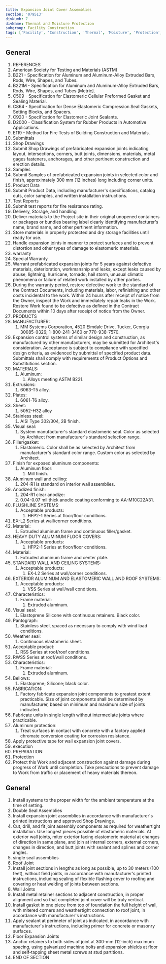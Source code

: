 ```yaml
---
title: Expansion Joint Cover Assemblies
section: '079513'
divNumb: 7
divName: Thermal and Moisture Protection
subgroup: Facility Construction
tags: ['Facility', 'Construction', 'Thermal', 'Moisture', 'Protection', 'Expansion', 'Joint', 'Cover', 'Assemblies']
---
```



## General

   1. REFERENCES
   1. American Society for Testing and Materials (ASTM)
   1. B221 - Specification for Aluminum and Aluminum-Alloy Extruded Bars, Rods, Wire, Shapes, and Tubes.
   1. B221M - Specification for Aluminum and Aluminum-Alloy Extruded Bars, Rods, Wire, Shapes, and Tubes [Metric].
   1. C509 - Specification for Elastomeric Cellular Preformed Gasket and Sealing Material.
   1. C864 - Specification for Dense Elastomeric Compression Seal Gaskets, Setting Blocks, and Spacers.
   1. C920 - Specification for Elastomeric Joint Sealants.
   1. D2000 - Classification System for Rubber Products in Automotive Applications.
   1. E119 - Method for Fire Tests of Building Construction and Materials.
   1. Submittals
   1. Shop Drawings
   1. Submit Shop Drawings of prefabricated expansion joints indicating layout, intersections, corners, butt joints, dimensions, materials, metal gages fasteners, anchorages, and other pertinent construction and erection details.
   1. Samples
   1. Submit Samples of prefabricated expansion joints in selected color and finish, approximately 300 mm (12 inches) long including corner units.
   1. Product Data
   1. Submit Product Data, including manufacturer's specifications, catalog cuts, color samples, and written installation instructions.
   1. Test Reports
   1. Submit test reports for fire resistance rating.
   1. Delivery, Storage, and handling
   1. Deliver materials to the Project site in their original unopened containers or packages or bundles bearing label clearly identifying manufacturer's name, brand name, and other pertinent information.
   1. Store materials in properly protected and dry storage facilities until ready for use.
   1. Handle expansion joints in manner to protect surfaces and to prevent distortion and other types of damage to elastomeric materials.
   1. warranty
   1. Special Warranty
   1. Warrant prefabricated expansion joints for 5 years against defective materials, deterioration, workmanship and leaks, except leaks caused by abuse, lightning, hurricane, tornado, hail storm, unusual climatic phenomena or failure of related work installed by other parties.
   1. During the warranty period, restore defective work to the standard of the Contract Documents, including materials, labor, refinishing and other costs incidental to the work. Within 24 hours after receipt of notice from the Owner, inspect the Work and immediately repair leaks in the Work. Restore Work found to be defective as defined in the Contract Documents within 10 days after receipt of notice from the Owner.
   1. PRODUCTS
   1. MANUFACTURER:
      1. MM Systems Corporation, 4520 Elmdale Drive, Tucker, Georgia 30085-0326; 1-800-241-3460 or 770-938-7570.
   1. Expansion control systems of similar design and construction, as manufactured by other manufacturers, may be submitted for Architect's consideration. Acceptance is subject to compliance with specified design criteria, as evidenced by submittal of specified product data. Submittals shall comply with requirements of Product Options and Substitutions section.
   1. MATERIALS:
      1. Aluminum:
         1. Alloys meeting ASTM B221.
   1. Extrusions:
      1. 6063-T5 alloy.
   1. Plates:
      1. 6061-T6 alloy.
   1. Sheet:
      1. 5052-H32 alloy
   1. Stainless steel:
      1. AISI Type 302/304, 2B finish.
   1. Visual seal:
      1. System manufacturer's standard elastomeric seal. Color as selected by Architect from manufacturer's standard selection range.
   1. Filler/gasket:
      1. Elastomeric. Color shall be as selected by Architect from manufacturer's standard color range. Custom color as selected by Architect.
   1. Finish for exposed aluminum components:
      1. Aluminum floor:
         1. Mill finish.
   1. Aluminum wall and ceiling:
      1. 204-R1 is standard on interior wall assemblies.
   1. Anodized finish:
      1. 204-R1 clear anodize:
      1. 0.04-0.07 mil thick anodic coating conforming to AA-M10C22A31.
   1. FLUSHLINE SYSTEMS:
      1. Acceptable products:
            1. HFP2-1 Series at floor/floor conditions.
   1. EX-L2 Series at wall/corner conditions.
   1. Material:
      1. Extruded aluminum frame and continuous filler/gasket.
   1. HEAVY DUTY ALUMINUM FLOOR COVERS:
      1. Acceptable products:
            1. HFP2-1 Series at floor/floor conditions.
   1. Material:
      1. Extruded aluminum frame and center plate.
   1. STANDARD WALL AND CEILING SYSTEMS:
      1. Acceptable products:
            1. EX-L2 Series at wall/corner conditions.
   1. EXTERIOR ALUMINUM AND ELASTOMERIC WALL AND ROOF SYSTEMS:
      1. Acceptable products:
         1. VSS Series at wall/wall conditions.
   1. Characteristics:
      1. Frame material:
         1. Extruded aluminum.
   1. Visual seal:
      1. Elastoprene Silicone with continuous retainers. Black color.
   1. Pantograph:
      1. Stainless steel, spaced as necessary to comply with wind load conditions.
   1. Weather seal:
      1. Continuous elastomeric sheet.
   1. Acceptable product:
      1. RSS Series at roof/roof conditions.
   1. RWSS Series at roof/wall conditions.
   1. Characteristics:
      1. Frame material:
         1. Extruded aluminum.
   1. Bellows:
      1. Elastoprene; Silicone; black color.
   1. FABRICATION:
      1. Factory fabricate expansion joint components to greatest extent practicable. Size of joint components shall be determined by manufacturer, based on minimum and maximum size of joints indicated.
   1. Fabricate units in single length without intermediate joints where practicable.
   1. Aluminum protection:
      1. Treat surfaces in contact with concrete with a factory applied chromate conversion coating for corrosion resistance.
   1. Apply protective tape for wall expansion joint covers.
   1. execution
   1. PREPARATION
   1. Protection
   1. Protect this Work and adjacent construction against damage during progress of Work until completion. Take precautions to prevent damage to Work from traffic or placement of heavy materials thereon.

## General

   1. Install systems to the proper width for the ambient temperature at the time of setting.
   1. Double Seal Assemblies
   1. Install expansion joint assemblies in accordance with manufacturer's printed instructions and approved Shop Drawings.
   1. Cut, drill, and fit joint assembly components as required for weathertight installation. Use longest pieces possible of elastomeric materials. At exterior wall joints, miter exterior facing elastomeric material at changes of direction in same plane, and join at internal corners, external corners, changes in direction, and butt joints with sealant and splines and corner angles.
   1. single seal assemblies
   1. Roof Joint
   1. Install joint sections in lengths as long as possible, up to 30 meters (100 feet), without field joints, in accordance with manufacturer's printed instructions, including sealing of flexible flashing cover to roofing and covering or heat welding of joints between sections.
   1. Wall Joints
   1. Install metal retainer sections to adjacent construction, in proper alignment and so that completed joint cover will be truly vertical.
   1. Install gasket in one piece from top of foundation the full height of wall, with mitered corners and weathertight connection to roof joint, in accordance with manufacturer's instructions.
   1. Apply sealant at perimeter of joint as indicated, in accordance with manufacturer's instructions, including primer for concrete or masonry surfaces.
   1. Floor Expansion Joints
   1. Anchor retainers to both sides of joint at 300-mm (12-inch) maximum spacing, using galvanized machine bolts and expansion shields at floor and self-tapping sheet metal screws at stud partitions.
1. END OF SECTION

